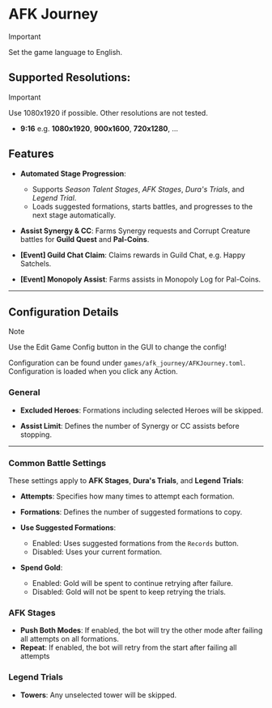 # AFK Journey
> [!IMPORTANT]
> Set the game language to English.

## Supported Resolutions:
> [!IMPORTANT]
> Use 1080x1920 if possible. Other resolutions are not tested.

- **9:16** e.g. **1080x1920**, **900x1600**, **720x1280**, ...

## Features
- **Automated Stage Progression**:
  - Supports *Season Talent Stages*, *AFK Stages*, *Dura's Trials*, and *Legend Trial*.
  - Loads suggested formations, starts battles, and progresses to the next stage automatically.

- **Assist Synergy & CC**: Farms Synergy requests and Corrupt Creature battles for **Guild Quest** and **Pal-Coins**.

- **[Event] Guild Chat Claim**: Claims rewards in Guild Chat, e.g. Happy Satchels.

- **[Event] Monopoly Assist**: Farms assists in Monopoly Log for Pal-Coins.

---

## Configuration Details
> [!NOTE]
> Use the Edit Game Config button in the GUI to change the config!

Configuration can be found under `games/afk_journey/AFKJourney.toml`.
Configuration is loaded when you click any Action.

### General

- **Excluded Heroes**: Formations including selected Heroes will be skipped.

- **Assist Limit**: Defines the number of Synergy or CC assists before stopping.
---

### Common Battle Settings

These settings apply to **AFK Stages**, **Dura's Trials**, and **Legend Trials**:

- **Attempts**: Specifies how many times to attempt each formation.

- **Formations**: Defines the number of suggested formations to copy.

- **Use Suggested Formations**:
  - Enabled: Uses suggested formations from the `Records` button.
  - Disabled: Uses your current formation.

- **Spend Gold**:
  - Enabled: Gold will be spent to continue retrying after failure.
  - Disabled: Gold will not be spent to keep retrying the trials.

### AFK Stages

- **Push Both Modes**: If enabled, the bot will try the other mode after failing all attempts on all formations.
- **Repeat**: If enabled, the bot will retry from the start after failing all attempts

### Legend Trials

- **Towers**: Any unselected tower will be skipped.
